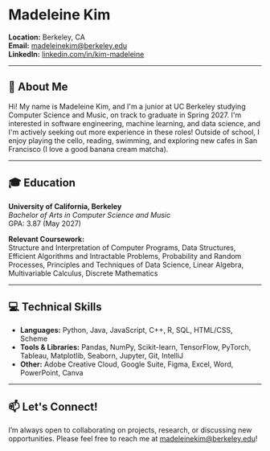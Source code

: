 # Madeleine Kim

**Location:** Berkeley, CA  
**Email:** [madeleinekim@berkeley.edu](mailto:madeleinekim@berkeley.edu)  
**LinkedIn:** [linkedin.com/in/kim-madeleine](https://www.linkedin.com/in/kim-madeleine/)  

---

## 👋 About Me

Hi! My name is Madeleine Kim, and I'm a junior at UC Berkeley studying Computer Science and Music, on track to graduate in Spring 2027. I'm interested in software engineering, machine learning, and data science, and I'm actively seeking out more experience in these roles! Outside of school, I enjoy playing the cello, reading, swimming, and exploring new cafes in San Francisco (I love a good banana cream matcha).

---

## 🎓 Education

**University of California, Berkeley**  
_Bachelor of Arts in Computer Science and Music_  
GPA: 3.87 (May 2027)

**Relevant Coursework:**  
Structure and Interpretation of Computer Programs, Data Structures, Efficient Algorithms and Intractable Problems, Probability and Random Processes, Principles and Techniques of Data Science, Linear Algebra, Multivariable Calculus, Discrete Mathematics

---

## 💻 Technical Skills

- **Languages:** Python, Java, JavaScript, C++, R, SQL, HTML/CSS, Scheme
- **Tools & Libraries:** Pandas, NumPy, Scikit-learn, TensorFlow, PyTorch, Tableau, Matplotlib, Seaborn, Jupyter, Git, IntelliJ
- **Other:** Adobe Creative Cloud, Google Suite, Figma, Excel, Word, PowerPoint, Canva

---

## 📫 Let's Connect!

I’m always open to collaborating on projects, research, or discussing new opportunities. Please feel free to reach me at madeleinekim@berkeley.edu!

